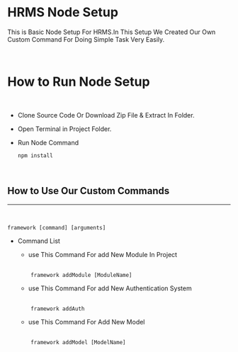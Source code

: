 # HRMS Node Setup

This is Basic Node Setup For HRMS.In This Setup We Created Our Own Custom Command For Doing Simple Task Very Easily.

<br>

<h1>How to Run Node Setup</h1><br>

- Clone Source Code Or Download Zip File & Extract In Folder.
- Open Terminal in Project Folder.
- Run Node Command

    ```` 
    npm install 
    ````

<br>
<h2>How to Use Our Custom Commands</h2><hr><br>

```
framework [command] [arguments]
```

-  Command List 
    - use This Command For add New Module In Project <br><br>
    
    ```
        framework addModule [ModuleName]
    ```

    -  use This Command For add New Authentication     System 
    <br><br>
    ```
        framework addAuth
    ```
    -  use This Command For Add New Model
    <br><br>
    ```
        framework addModel [ModelName]
    ```